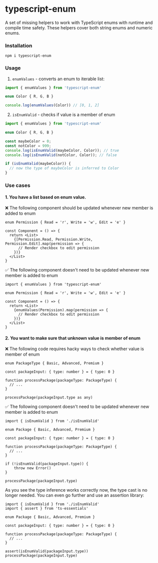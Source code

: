 # typescript-enum

A set of missing helpers to work with TypeScript enums with runtime and compile time safety. These helpers cover both string enums and numeric enums.

### Installation

```
npm i typescript-enum
```

### Usage

1) `enumValues` - converts an enum to iterable list:

```ts
import { enumValues } from 'typescript-enum'

enum Color { R, G, B }

console.log(enumValues(Color)) // [0, 1, 2]
```

2) `isEnumValid` - checks if value is a member of enum

```ts
import { enumValues } from 'typescript-enum'

enum Color { R, G, B }

const maybeColor = 0;
const notColor = 999;
console.log(isEnumValid(maybeColor, Color)); // true
console.log(isEnumValid(notColor, Color)); // false

if (isEnumValid(maybeColor)) {
  // now the type of maybeColor is inferred to Color
}

```

### Use cases

#### 1. You have a list based on enum value. 

❌ The following component should be updated whenever new member is added to enum
```tsx 
enum Permission { Read = 'r', Write = 'w', Edit = 'e' }

const Component = () => {
  return <List>
    {[Permission.Read, Permission.Write, Permission.Edit].map(permission => {
      // Render checkbox to edit permission
    })}
  </List>  
}
```

✅ The following component doesn't need to be updated whenever new member is added to enum
```tsx 
import { enumValues } from 'typescript-enum'

enum Permission { Read = 'r', Write = 'w', Edit = 'e' }

const Component = () => {
  return <List>
    {enumValues(Permission).map(permission => {
      // Render checkbox to edit permission
    })}
  </List>  
}
```

#### 2. You want to make sure that unknown value is member of enum 

❌ The following code requires hacky ways to check whether value is member of enum
```tsx
enum PackageType { Basic, Advanced, Premium }

const packageInput: { type: number } = { type: 0 }

function processPackage(packageType: PackageType) {
  // ...  
}

processPackage(packageInput.type as any)
```

✅ The following component doesn't need to be updated whenever new member is added to enum

```tsx
import { isEnumValid } from './isEnumValid'

enum Package { Basic, Advanced, Premium }

const packageInput: { type: number } = { type: 0 }

function processPackage(packageType: PackageType) {
  // ...  
}

if (!isEnumValid(packageInput.type)) {
    throw new Error()
}

processPackage(packageInput.type)
```

As you see the type inference works correctly now, the type cast is no longer needed. You can even go further and use an assertion library:

```tsx
import { isEnumValid } from './isEnumValid'
import { assert } from 'ts-essentials'

enum Package { Basic, Advanced, Premium }

const packageInput: { type: number } = { type: 0 }

function processPackage(packageType: PackageType) {
  // ...  
}

assert(isEnumValid(packageInput.type))
processPackage(packageInput.type)
```
